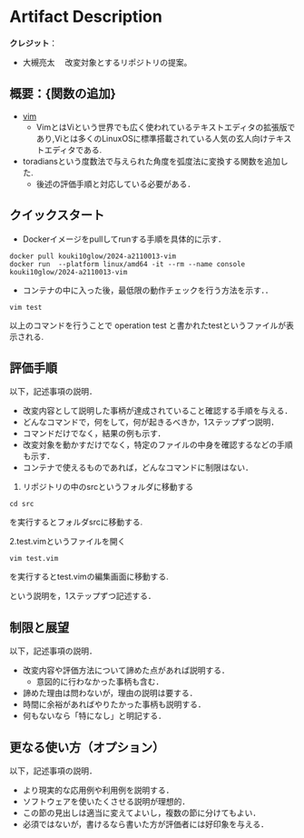# Artifact Description

**クレジット**：

* 大槻亮太
　改変対象とするリポジトリの提案。

## 概要：{関数の追加}

* [vim](https://github.com/oss-experiment-uec/2024-a2110013-vim.git)
  + VimとはViという世界でも広く使われているテキストエディタの拡張版であり,Viとは多くのLinuxOSに標準搭載されている人気の玄人向けテキストエディタである.
* toradiansという度数法で与えられた角度を弧度法に変換する関数を追加した.
  + 後述の評価手順と対応している必要がある．

## クイックスタート


* Dockerイメージをpullしてrunする手順を具体的に示す．

```
docker pull kouki10glow/2024-a2110013-vim
docker run  --platform linux/amd64 -it --rm --name console kouki10glow/2024-a2110013-vim
```

* コンテナの中に入った後，最低限の動作チェックを行う方法を示す．．

```
vim test
```
以上のコマンドを行うことで operation test と書かれたtestというファイルが表示される.

## 評価手順

以下，記述事項の説明．

* 改変内容として説明した事柄が達成されていること確認する手順を与える．
* どんなコマンドで，何をして，何が起きるべきか，1ステップずつ説明．
* コマンドだけでなく，結果の例も示す．
* 改変対象を動かすだけでなく，特定のファイルの中身を確認するなどの手順も示す．
* コンテナで使えるものであれば，どんなコマンドに制限はない．


1. リポジトリの中のsrcというフォルダに移動する

```
cd src
```

を実行するとフォルダsrcに移動する.
<br/>


2.test.vimというファイルを開く
```
vim test.vim
```
を実行するとtest.vimの編集画面に移動する.

という説明を，1ステップずつ記述する．

## 制限と展望

以下，記述事項の説明．

* 改変内容や評価方法について諦めた点があれば説明する．
  + 意図的に行わなかった事柄も含む．
* 諦めた理由は問わないが，理由の説明は要する．
* 時間に余裕があればやりたかった事柄も説明する．
* 何もないなら「特になし」と明記する．

## 更なる使い方（オプション）

以下，記述事項の説明．

* より現実的な応用例や利用例を説明する．
* ソフトウェアを使いたくさせる説明が理想的．
* この節の見出しは適当に変えてよいし，複数の節に分けてもよい．
* 必須ではないが，書けるなら書いた方が評価者には好印象を与える．
